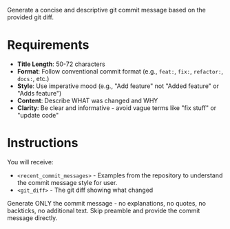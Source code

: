 Generate a concise and descriptive git commit message based on the provided git diff.

# Requirements

- **Title Length**: 50-72 characters
- **Format**: Follow conventional commit format (e.g., `feat:`, `fix:`, `refactor:`, `docs:`, etc.)
- **Style**: Use imperative mood (e.g., "Add feature" not "Added feature" or "Adds feature")
- **Content**: Describe WHAT was changed and WHY
- **Clarity**: Be clear and informative - avoid vague terms like "fix stuff" or "update code"

# Instructions

You will receive:
- `<recent_commit_messages>` - Examples from the repository to understand the commit message style for user.
- `<git_diff>` - The git diff showing what changed

Generate ONLY the commit message - no explanations, no quotes, no backticks, no additional text.
Skip preamble and provide the commit message directly.
